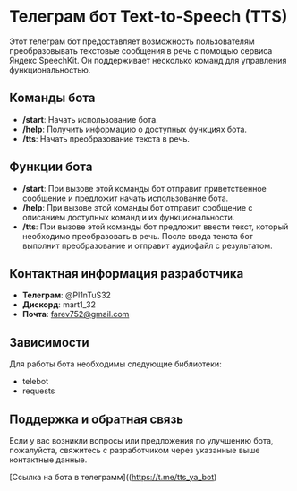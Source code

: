 # Телеграм бот Text-to-Speech (TTS)

Этот телеграм бот предоставляет возможность пользователям преобразовывать текстовые сообщения в речь с помощью сервиса Яндекс SpeechKit. Он поддерживает несколько команд для управления функциональностью.

## Команды бота

- **/start**: Начать использование бота.
- **/help**: Получить информацию о доступных функциях бота.
- **/tts**: Начать преобразование текста в речь.

## Функции бота

- **/start**: При вызове этой команды бот отправит приветственное сообщение и предложит начать использование бота.
- **/help**: При вызове этой команды бот отправит сообщение с описанием доступных команд и их функциональности.
- **/tts**: При вызове этой команды бот предложит ввести текст, который необходимо преобразовать в речь. После ввода текста бот выполнит преобразование и отправит аудиофайл с результатом.

## Контактная информация разработчика

- **Телеграм**: @Pl1nTuS32
- **Дискорд**: mart1_32
- **Почта**: farev752@gmail.com

## Зависимости

Для работы бота необходимы следующие библиотеки:

- telebot
- requests

## Поддержка и обратная связь

Если у вас возникли вопросы или предложения по улучшению бота, пожалуйста, свяжитесь с разработчиком через указанные выше контактные данные.

[Ссылка на бота в телеграмм]((https://t.me/tts_ya_bot)
